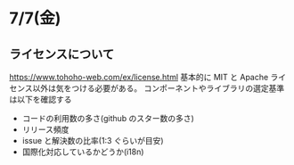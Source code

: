 # 7/7(金)

## ライセンスについて

https://www.tohoho-web.com/ex/license.html
基本的に MIT と Apache ライセンス以外は気をつける必要がある。
コンポーネントやライブラリの選定基準は以下を確認する

- コードの利用数の多さ(github のスター数の多さ)
- リリース頻度
- issue と解決数の比率(1:3 ぐらいが目安)
- 国際化対応しているかどうか(i18n)
